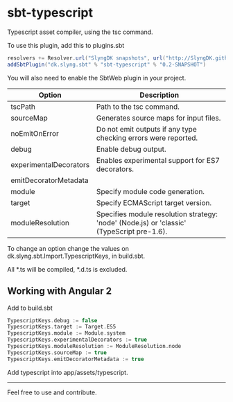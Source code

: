 # sbt-typescript
Typescript asset compiler, using the tsc command.

To use this plugin, add this to plugins.sbt

```scala
resolvers += Resolver.url("SlyngDK snapshots", url("http://SlyngDK.github.com/snapshots/"))(Resolver.ivyStylePatterns)
addSbtPlugin("dk.slyng.sbt" % "sbt-typescript" % "0.2-SNAPSHOT")
```

You will also need to enable the SbtWeb plugin in your project.

Option              | Description
--------------------|------------
tscPath             | Path to the tsc command.
sourceMap           | Generates source maps for input files.
noEmitOnError	| Do not emit outputs if any type checking errors were reported.
debug	| Enable debug output.
experimentalDecorators	| Enables experimental support for ES7 decorators.
emitDecoratorMetadata	|
module	| Specify module code generation.
target	| Specify ECMAScript target version.
moduleResolution	| Specifies module resolution strategy: 'node' (Node.js) or 'classic' (TypeScript pre-1.6).

To change an option change the values on dk.slyng.sbt.Import.TypescriptKeys, in build.sbt.

All *.ts will be compiled, *.d.ts is excluded.


Working with Angular 2
------------------------------------

Add to build.sbt
```sbt
TypescriptKeys.debug := false
TypescriptKeys.target := Target.ES5
TypescriptKeys.module := Module.system
TypescriptKeys.experimentalDecorators := true
TypescriptKeys.moduleResolution := ModuleResolution.node
TypescriptKeys.sourceMap := true
TypescriptKeys.emitDecoratorMetadata := true
```

Add typescript into app/assets/typescript.

------------------------------------
Feel free to use and contribute.